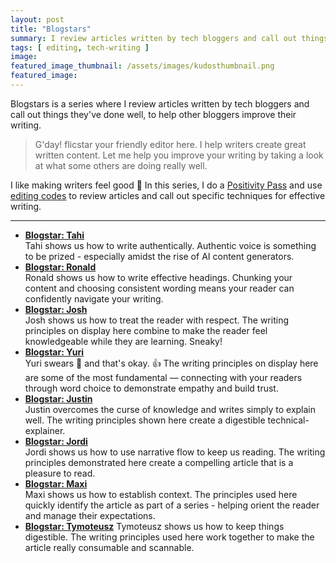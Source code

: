 ```yaml
---
layout: post
title: "Blogstars"
summary: I review articles written by tech bloggers and call out things they've done well.
tags: [ editing, tech-writing ]
image: 
featured_image_thumbnail: /assets/images/kudosthumbnail.png
featured_image: 
---
```


Blogstars is a series where I review articles written by tech bloggers and call out things they've done well, to help other bloggers improve their writing. 


> G'day! flicstar your friendly editor here. I help writers create great written content. Let me help you improve your writing by taking a look at what some others are doing really well.


I like making writers feel good 🤗 In this series, I do a [Positivity Pass](https://openstrategypartners.com/blog/the-positivity-pass-and-why-we-do-it/) and use [editing codes](https://openstrategypartners.com/resources/the-osp-editing-codes/) to review articles and call out specific techniques for effective writing.

____


- **[Blogstar: Tahi](https://flicstar.com/blogstar-tahi)**   
   Tahi shows us how to write authentically. Authentic voice is something to be prized - especially amidst the rise of AI content generators.
- **[Blogstar: Ronald](https://flicstar.com/blogstar-ronald)**   
   Ronald shows us how to write effective headings. Chunking your content and choosing consistent wording means your reader can confidently navigate your writing.
- **[Blogstar: Josh](https://flicstar.com/blogstar-josh)**   
   Josh shows us how to treat the reader with respect. The writing principles on display here combine to make the reader feel knowledgeable while they are learning. Sneaky!
- **[Blogstar: Yuri](https://flicstar.com/blogstar-yuri)**   
   Yuri swears 🙊 and that's okay. 👍 The writing principles on display here are some of the most fundamental — connecting with your readers through word choice to demonstrate empathy and build trust.
- **[Blogstar: Justin](https://flicstar.com/blogstar-justin)**   
   Justin overcomes the curse of knowledge and writes simply to explain well. The writing principles shown here create a digestible technical-explainer.
- **[Blogstar: Jordi](https://flicstar.com/blogstar-jordi)**   
   Jordi shows us how to use narrative flow to keep us reading. The writing principles demonstrated here create a compelling article that is a pleasure to read.
- **[Blogstar: Maxi](https://flicstar.com/blogstar-maxi)**   
    Maxi shows us how to establish context. The principles used here quickly identify the article as part of a series - helping orient the reader and manage their expectations.
- **[Blogstar: Tymoteusz](https://flicstar.com/blogstar-tymoteusz)**
   Tymoteusz shows us how to keep things digestible. The writing principles used here work together to make the article really consumable and scannable.
